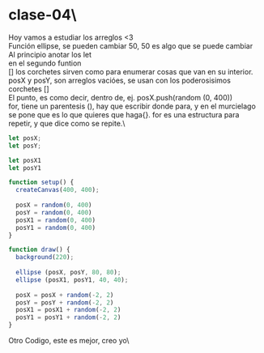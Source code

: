# clase-04\
Hoy vamos a estudiar los arreglos <3\
Función ellipse, se pueden cambiar 50, 50 es algo que se puede cambiar\
Al principio anotar los let\
en el segundo funtion\
[] los corchetes sirven como para enumerar cosas que van en su interior.\
posX y posY, son arreglos vacióes, se usan con los poderosisimos corchetes []\
El punto, es como decir, dentro de, ej. posX.push(random (0, 400))\
for, tiene un parentesis (), hay que escribir donde para, y en el murcielago se pone que es lo que quieres que haga{}. for es una estructura para repetir, y que dice como se repite.\

```javascript
let posX;
let posY;

let posX1
let posY1

function setup() {
  createCanvas(400, 400);
  
  posX = random(0, 400)
  posY = random(0, 400)
  posX1 = random(0, 400)
  posY1 = random(0, 400)
}

function draw() {
  background(220);
  
  ellipse (posX, posY, 80, 80);
  ellipse (posX1, posY1, 40, 40);
  
  posX = posX + random(-2, 2)
  posY = posY + random(-2, 2)
  posX1 = posX1 + random(-2, 2)
  posY1 = posY1 + random(-2, 2)
}
```
Otro Codigo, este es mejor, creo yo\
```
